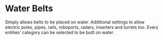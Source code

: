 # Water Belts
Simply allows belts to be placed on water. Additional settings to allow electric poles, pipes, rails, roboports, radars, inserters and turrets too. Every entities' category can be selected to be built on water.
